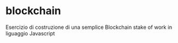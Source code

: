 # blockchain
Esercizio di costruzione di una semplice Blockchain stake of work in liguaggio Javascript
